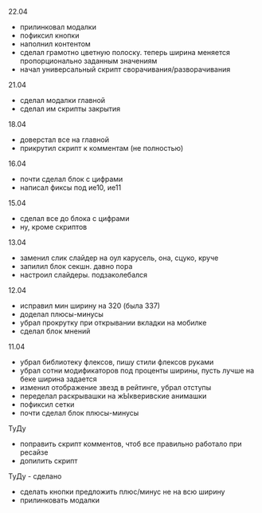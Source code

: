 22.04
- прилинковал модалки
- пофиксил кнопки
- наполнил контентом
- сделал грамотно цветную полоску. теперь ширина меняется пропорционально заданным значениям
- начал универсальный скрипт сворачивания/разворачивания

21.04
- сделал модалки главной
- сделал им скрипты закрытия

18.04
- доверстал все на главной
- прикрутил скрипт к комментам (не полностью)

16.04
- почти сделал блок с цифрами
- написал фиксы под ие10, ие11

15.04
- сделал все до блока с цифрами
- ну, кроме скриптов

13.04
- заменил слик слайдер на оул карусель, она, сцуко, круче
- запилил блок секшн. давно пора
- настроил слайдеры. подзаколебался

12.04
- исправил мин ширину на 320 (была 337)
- доделал плюсы-минусы
- убрал прокрутку при открывании вкладки на мобилке
- сделал блок мнений

11.04

- убрал библиотеку флексов, пишу стили флексов руками
- убрал сотни модификаторов под проценты ширины, пусть лучше на беке ширина задается
- изменил отображение звезд в рейтинге, убрал отступы
- переделал раскрывашки на жЫкверивские анимашки
- пофиксил сетки
- почти сделал блок плюсы-минусы

ТуДу
- поправить скрипт комментов, чтоб все правильно работало при ресайзе
- допилить скрипт

ТуДу - сделано
- сделать кнопки предложить плюс/минус не на всю ширину
- прилинковать модалки